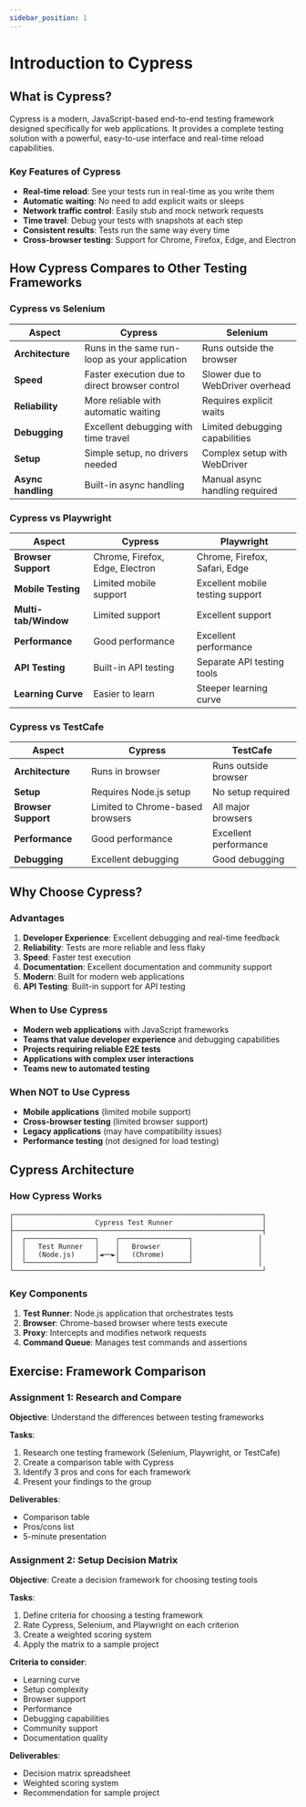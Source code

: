 ```yaml
---
sidebar_position: 1
---
```


# Introduction to Cypress

## What is Cypress?

Cypress is a modern, JavaScript-based end-to-end testing framework designed specifically for web applications. It provides a complete testing solution with a powerful, easy-to-use interface and real-time reload capabilities.

### Key Features of Cypress

- **Real-time reload**: See your tests run in real-time as you write them
- **Automatic waiting**: No need to add explicit waits or sleeps
- **Network traffic control**: Easily stub and mock network requests
- **Time travel**: Debug your tests with snapshots at each step
- **Consistent results**: Tests run the same way every time
- **Cross-browser testing**: Support for Chrome, Firefox, Edge, and Electron

## How Cypress Compares to Other Testing Frameworks

### Cypress vs Selenium

| Aspect | Cypress | Selenium |
|--------|---------|----------|
| **Architecture** | Runs in the same run-loop as your application | Runs outside the browser |
| **Speed** | Faster execution due to direct browser control | Slower due to WebDriver overhead |
| **Reliability** | More reliable with automatic waiting | Requires explicit waits |
| **Debugging** | Excellent debugging with time travel | Limited debugging capabilities |
| **Setup** | Simple setup, no drivers needed | Complex setup with WebDriver |
| **Async handling** | Built-in async handling | Manual async handling required |

### Cypress vs Playwright

| Aspect | Cypress | Playwright |
|--------|---------|------------|
| **Browser Support** | Chrome, Firefox, Edge, Electron | Chrome, Firefox, Safari, Edge |
| **Mobile Testing** | Limited mobile support | Excellent mobile testing support |
| **Multi-tab/Window** | Limited support | Excellent support |
| **Performance** | Good performance | Excellent performance |
| **API Testing** | Built-in API testing | Separate API testing tools |
| **Learning Curve** | Easier to learn | Steeper learning curve |

### Cypress vs TestCafe

| Aspect | Cypress | TestCafe |
|--------|---------|----------|
| **Architecture** | Runs in browser | Runs outside browser |
| **Setup** | Requires Node.js setup | No setup required |
| **Browser Support** | Limited to Chrome-based browsers | All major browsers |
| **Performance** | Good performance | Excellent performance |
| **Debugging** | Excellent debugging | Good debugging |

## Why Choose Cypress?

### Advantages

1. **Developer Experience**: Excellent debugging and real-time feedback
2. **Reliability**: Tests are more reliable and less flaky
3. **Speed**: Faster test execution
4. **Documentation**: Excellent documentation and community support
5. **Modern**: Built for modern web applications
6. **API Testing**: Built-in support for API testing

### When to Use Cypress

- **Modern web applications** with JavaScript frameworks
- **Teams that value developer experience** and debugging capabilities
- **Projects requiring reliable E2E tests**
- **Applications with complex user interactions**
- **Teams new to automated testing**

### When NOT to Use Cypress

- **Mobile applications** (limited mobile support)
- **Cross-browser testing** (limited browser support)
- **Legacy applications** (may have compatibility issues)
- **Performance testing** (not designed for load testing)

## Cypress Architecture

### How Cypress Works

```
┌─────────────────────────────────────────────────────────────┐
│                    Cypress Test Runner                      │
├─────────────────────────────────────────────────────────────┤
│  ┌─────────────────┐    ┌─────────────────┐                │
│  │   Test Runner   │    │   Browser       │                │
│  │   (Node.js)     │◄──►│   (Chrome)      │                │
│  └─────────────────┘    └─────────────────┘                │
└─────────────────────────────────────────────────────────────┘
```

### Key Components

1. **Test Runner**: Node.js application that orchestrates tests
2. **Browser**: Chrome-based browser where tests execute
3. **Proxy**: Intercepts and modifies network requests
4. **Command Queue**: Manages test commands and assertions

## Exercise: Framework Comparison

### Assignment 1: Research and Compare

**Objective**: Understand the differences between testing frameworks

**Tasks**:
1. Research one testing framework (Selenium, Playwright, or TestCafe)
2. Create a comparison table with Cypress
3. Identify 3 pros and cons for each framework
4. Present your findings to the group

**Deliverables**:
- Comparison table
- Pros/cons list
- 5-minute presentation

### Assignment 2: Setup Decision Matrix

**Objective**: Create a decision framework for choosing testing tools

**Tasks**:
1. Define criteria for choosing a testing framework
2. Rate Cypress, Selenium, and Playwright on each criterion
3. Create a weighted scoring system
4. Apply the matrix to a sample project

**Criteria to consider**:
- Learning curve
- Setup complexity
- Browser support
- Performance
- Debugging capabilities
- Community support
- Documentation quality

**Deliverables**:
- Decision matrix spreadsheet
- Weighted scoring system
- Recommendation for sample project 
